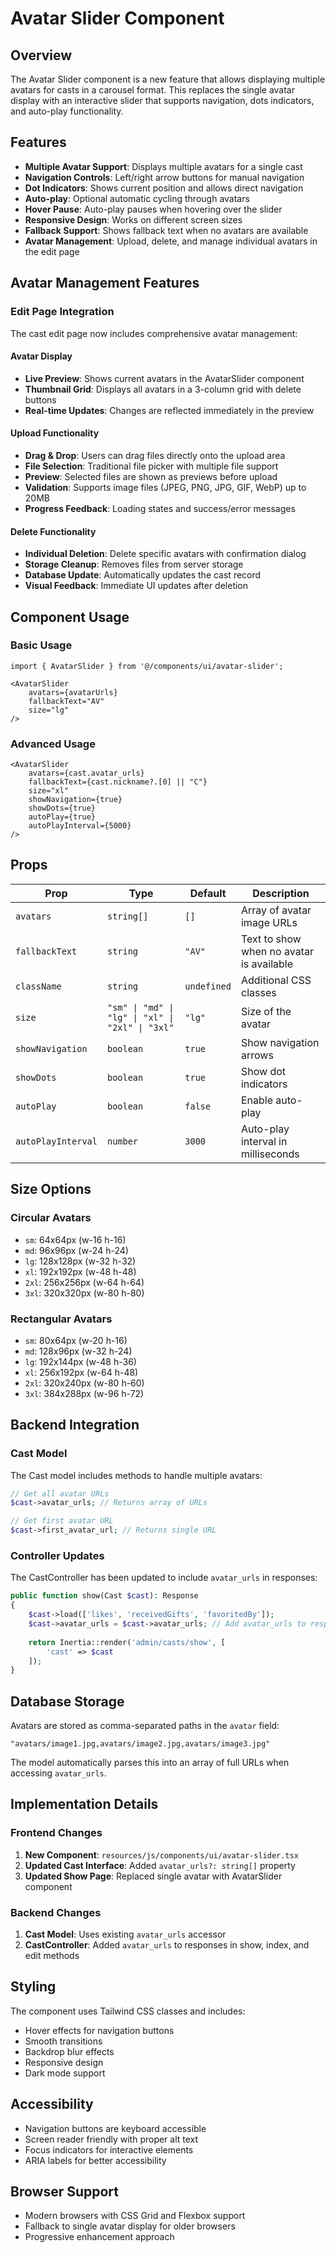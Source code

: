 # Avatar Slider Component

## Overview

The Avatar Slider component is a new feature that allows displaying multiple avatars for casts in a carousel format. This replaces the single avatar display with an interactive slider that supports navigation, dots indicators, and auto-play functionality.

## Features

- **Multiple Avatar Support**: Displays multiple avatars for a single cast
- **Navigation Controls**: Left/right arrow buttons for manual navigation
- **Dot Indicators**: Shows current position and allows direct navigation
- **Auto-play**: Optional automatic cycling through avatars
- **Hover Pause**: Auto-play pauses when hovering over the slider
- **Responsive Design**: Works on different screen sizes
- **Fallback Support**: Shows fallback text when no avatars are available
- **Avatar Management**: Upload, delete, and manage individual avatars in the edit page

## Avatar Management Features

### Edit Page Integration

The cast edit page now includes comprehensive avatar management:

#### **Avatar Display**
- **Live Preview**: Shows current avatars in the AvatarSlider component
- **Thumbnail Grid**: Displays all avatars in a 3-column grid with delete buttons
- **Real-time Updates**: Changes are reflected immediately in the preview

#### **Upload Functionality**
- **Drag & Drop**: Users can drag files directly onto the upload area
- **File Selection**: Traditional file picker with multiple file support
- **Preview**: Selected files are shown as previews before upload
- **Validation**: Supports image files (JPEG, PNG, JPG, GIF, WebP) up to 20MB
- **Progress Feedback**: Loading states and success/error messages

#### **Delete Functionality**
- **Individual Deletion**: Delete specific avatars with confirmation dialog
- **Storage Cleanup**: Removes files from server storage
- **Database Update**: Automatically updates the cast record
- **Visual Feedback**: Immediate UI updates after deletion

## Component Usage

### Basic Usage

```tsx
import { AvatarSlider } from '@/components/ui/avatar-slider';

<AvatarSlider 
    avatars={avatarUrls}
    fallbackText="AV"
    size="lg"
/>
```

### Advanced Usage

```tsx
<AvatarSlider 
    avatars={cast.avatar_urls}
    fallbackText={cast.nickname?.[0] || "C"}
    size="xl"
    showNavigation={true}
    showDots={true}
    autoPlay={true}
    autoPlayInterval={5000}
/>
```

## Props

| Prop | Type | Default | Description |
|------|------|---------|-------------|
| `avatars` | `string[]` | `[]` | Array of avatar image URLs |
| `fallbackText` | `string` | `"AV"` | Text to show when no avatar is available |
| `className` | `string` | `undefined` | Additional CSS classes |
| `size` | `"sm" \| "md" \| "lg" \| "xl" \| "2xl" \| "3xl"` | `"lg"` | Size of the avatar |
| `showNavigation` | `boolean` | `true` | Show navigation arrows |
| `showDots` | `boolean` | `true` | Show dot indicators |
| `autoPlay` | `boolean` | `false` | Enable auto-play |
| `autoPlayInterval` | `number` | `3000` | Auto-play interval in milliseconds |

## Size Options

### Circular Avatars
- `sm`: 64x64px (w-16 h-16)
- `md`: 96x96px (w-24 h-24)
- `lg`: 128x128px (w-32 h-32)
- `xl`: 192x192px (w-48 h-48)
- `2xl`: 256x256px (w-64 h-64)
- `3xl`: 320x320px (w-80 h-80)

### Rectangular Avatars
- `sm`: 80x64px (w-20 h-16)
- `md`: 128x96px (w-32 h-24)
- `lg`: 192x144px (w-48 h-36)
- `xl`: 256x192px (w-64 h-48)
- `2xl`: 320x240px (w-80 h-60)
- `3xl`: 384x288px (w-96 h-72)

## Backend Integration

### Cast Model

The Cast model includes methods to handle multiple avatars:

```php
// Get all avatar URLs
$cast->avatar_urls; // Returns array of URLs

// Get first avatar URL
$cast->first_avatar_url; // Returns single URL
```

### Controller Updates

The CastController has been updated to include `avatar_urls` in responses:

```php
public function show(Cast $cast): Response
{
    $cast->load(['likes', 'receivedGifts', 'favoritedBy']);
    $cast->avatar_urls = $cast->avatar_urls; // Add avatar_urls to response
    
    return Inertia::render('admin/casts/show', [
        'cast' => $cast
    ]);
}
```

## Database Storage

Avatars are stored as comma-separated paths in the `avatar` field:

```
"avatars/image1.jpg,avatars/image2.jpg,avatars/image3.jpg"
```

The model automatically parses this into an array of full URLs when accessing `avatar_urls`.

## Implementation Details

### Frontend Changes

1. **New Component**: `resources/js/components/ui/avatar-slider.tsx`
2. **Updated Cast Interface**: Added `avatar_urls?: string[]` property
3. **Updated Show Page**: Replaced single avatar with AvatarSlider component

### Backend Changes

1. **Cast Model**: Uses existing `avatar_urls` accessor
2. **CastController**: Added `avatar_urls` to responses in show, index, and edit methods

## Styling

The component uses Tailwind CSS classes and includes:

- Hover effects for navigation buttons
- Smooth transitions
- Backdrop blur effects
- Responsive design
- Dark mode support

## Accessibility

- Navigation buttons are keyboard accessible
- Screen reader friendly with proper alt text
- Focus indicators for interactive elements
- ARIA labels for better accessibility

## Browser Support

- Modern browsers with CSS Grid and Flexbox support
- Fallback to single avatar display for older browsers
- Progressive enhancement approach 

